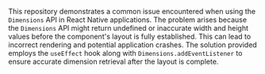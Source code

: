 This repository demonstrates a common issue encountered when using the `Dimensions` API in React Native applications. The problem arises because the `Dimensions` API might return undefined or inaccurate width and height values before the component's layout is fully established.  This can lead to incorrect rendering and potential application crashes.  The solution provided employs the `useEffect` hook along with `Dimensions.addEventListener` to ensure accurate dimension retrieval after the layout is complete.
